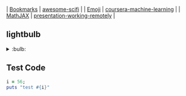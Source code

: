 | [Bookmarks](/bookmarks) | [awesome-scifi](https://arafatm.com/awesome-scifi)                                 |
| [Emoji](/emoji)         | [coursera-machine-learning](https://arafatm.com/coursera-machine-learning)         |
| [MathJAX](/mathjax)     | [presentation-working-remotely](https://arafatm.com/presentation-working-remotely) |

## lightbulb

<details><summary>:bulb:</summary>
![Hal lightbulb](https://bigmemes.funnyjunk.com/gifs/Everyday+problems_690247_4723564.gif)
</details>

## Test Code

```ruby
i = 56;
puts "test #{i}"
```

<!-- {% include_relative bookmarks.md %} -->
